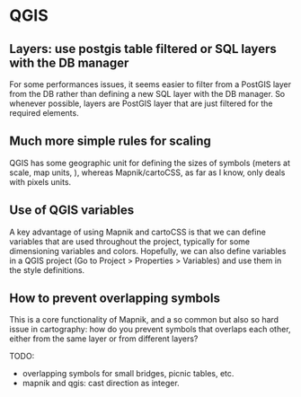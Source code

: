 QGIS
====



## Layers: use postgis table filtered or SQL layers with the DB manager

For some performances issues, it seems easier to filter from a PostGIS layer from the DB rather than defining a new SQL layer with the DB manager. So whenever possible, layers are PostGIS layer that are just filtered for the required elements.

## Much more simple rules for scaling

QGIS has some geographic unit for defining the sizes of symbols (meters at scale, map units, ), whereas Mapnik/cartoCSS, as far as I know, only deals with pixels units.


## Use of QGIS variables

A key advantage of using Mapnik and cartoCSS is that we can define variables that are used throughout the project, typically for some dimensioning variables and colors. Hopefully, we can also define variables in a QGIS project (Go to Project > Properties > Variables) and use them in the style definitions.

## How to prevent overlapping symbols

This is a core functionality of Mapnik, and a so common but also so hard issue in cartography: how do you prevent symbols that overlaps each other, either from the same layer or from different layers?



TODO:

- overlapping symbols for small bridges, picnic tables, etc.
- mapnik and qgis: cast direction as integer.